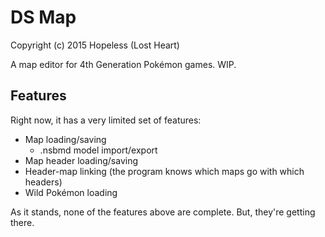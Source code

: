 # DS Map
Copyright (c) 2015 Hopeless (Lost Heart)

A map editor for 4th Generation Pokémon games. WIP.

## Features
Right now, it has a very limited set of features:
* Map loading/saving
  * .nsbmd model import/export
* Map header loading/saving
* Header-map linking (the program knows which maps go with which headers)
* Wild Pokémon loading

As it stands, none of the features above are complete. But, they're getting there.

